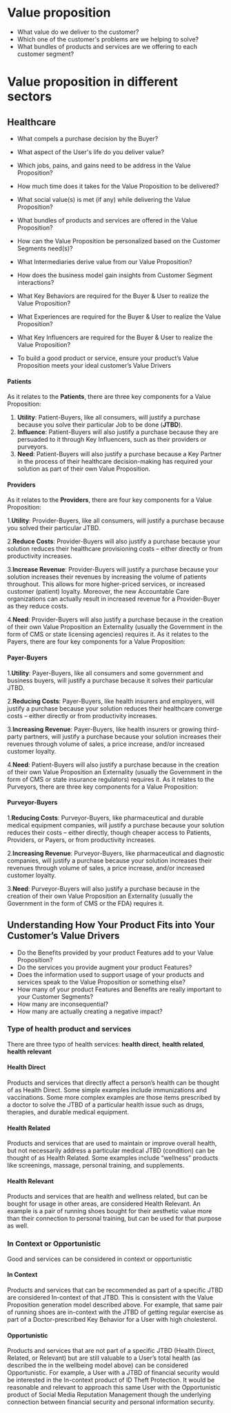 # Value proposition

- What value do we deliver to the customer?
- Which one of the customer's problems are we helping to solve?
- What bundles of products and services are we offering to each customer segment?

# Value proposition in different sectors
## Healthcare
- What compels a purchase decision by the Buyer?
- What aspect of the User's life do you deliver value?
- Which jobs, pains, and gains need to be address in the Value Proposition?
- How much time does it takes for the Value Proposition to be delivered?
- What social value(s) is met (if any) while delivering the Value Proposition?
- What bundles of products and services are offered in the Value Proposition?
- How can the Value Proposition be personalized based on the Customer Segments need(s)?
- What Intermediaries derive value from our Value Proposition?
- How does the business model gain insights from Customer Segment interactions?
- What Key Behaviors are required for the Buyer & User to realize the Value Proposition?
- What Experiences are required for the Buyer & User to realize the Value Proposition?
- What Key Influencers are required for the Buyer & User to realize the Value Proposition?

- To build a good product or service, ensure your product’s Value Proposition meets your ideal customer’s Value Drivers

#### Patients
As it relates to the **Patients**, there are three key components for a Value Proposition:

1. **Utility**: Patient-Buyers, like all consumers, will justify a purchase because you solve their particular Job to be done (**JTBD**).
2. **Influence**: Patient-Buyers will also justify a purchase because they are persuaded to it through Key Influencers, such as their providers or purveyors.
3. **Need**: Patient-Buyers will also justify a purchase because a Key Partner in the process of their healthcare decision-making has required your solution as part of their own Value Proposition.

#### Providers
As it relates to the **Providers**, there are four key components for a Value Proposition:

1.**Utility**: Provider-Buyers, like all consumers, will justify a purchase because you solved their particular JTBD.

2.**Reduce Costs**: Provider-Buyers will also justify a purchase because your solution reduces their healthcare provisioning costs – either directly or from productivity increases.

3.**Increase Revenue**: Provider-Buyers will justify a purchase because your solution increases their revenues by increasing the volume of patients throughout.  This allows for more higher-priced services, or increased customer (patient) loyalty.  Moreover, the new Accountable Care organizations can actually result in increased revenue for a Provider-Buyer as they reduce costs.

4.**Need**: Provider-Buyers will also justify a purchase because in the creation of their own Value Proposition an Externality (usually the Government in the form of CMS or state licensing agencies) requires it.
As it relates to the Payers, there are four key components for a Value Proposition:

#### Payer-Buyers
1.**Utility**: Payer-Buyers, like all consumers and some government and business buyers, will justify a purchase because it solves their particular JTBD.

2.**Reducing Costs**: Payer-Buyers, like health insurers and employers, will justify a purchase because your solution reduces their healthcare converge costs – either directly or from productivity increases.

3.**Increasing Revenue**: Payer-Buyers, like health insurers or growing third-party partners, will justify a purchase because your solution increases their revenues through volume of sales, a price increase, and/or increased customer loyalty.

4.**Need**: Patient-Buyers will also justify a purchase because in the creation of their own Value Proposition an Externality (usually the Government in the form of CMS or state insurance regulators) requires it.
As it relates to the Purveyors, there are three key components for a Value Proposition:

#### Purveyor-Buyers
1.**Reducing Costs**: Purveyor-Buyers, like pharmaceutical and durable medical equipment companies, will justify a purchase because your solution reduces their costs – either directly, though cheaper access to Patients, Providers, or Payers, or from productivity increases.

2.**Increasing Revenue**: Purveyor-Buyers, like pharmaceutical and diagnostic companies, will justify a purchase because your solution increases their revenues through volume of sales, a price increase, and/or increased customer loyalty.

3.**Need**: Purveyor-Buyers will also justify a purchase because in the creation of their own Value Proposition an Externality (usually the Government in the form of CMS or the FDA) requires it.

## Understanding How Your Product Fits into Your Customer’s Value Drivers
- Do the Benefits provided by your product Features add to your Value Proposition? 
- Do the services you provide augment your product Features?  
- Does the information used to support usage of your products and services speak to the Value Proposition or something else? 
- How many of your product Features and Benefits are really important to your Customer Segments? 
- How many are inconsequential? 
- How many are actually creating a negative impact?

### Type of health product and services
There are three typo of health services: **health direct**, **health related**, **health relevant**

#### Health Direct
Products and services that directly affect a person’s health can be thought of as Health Direct.
Some simple examples include immunizations and vaccinations. 
Some more complex examples are those items prescribed by a doctor to solve the JTBD of a particular health issue such as drugs, therapies, and durable medical equipment.

#### Health Related
Products and services that are used to maintain or improve overall health, but not necessarily address a particular medical JTBD (condition) can be thought of as Health Related. 
Some examples include “wellness” products like screenings, massage, personal training, and supplements.

#### Health Relevant
Products and services that are health and wellness related, but can be bought for usage in other areas, are considered Health Relevant. 
An example is a pair of running shoes bought for their aesthetic value more than their connection to personal training, but can be used for that purpose as well.

### In Context or Opportunistic
Good and services can be considered in context or opportunistic

#### In Context
Products and services that can be recommended as part of a specific JTBD are considered In-context of that JTBD. 
This is consistent with the Value Proposition generation model described above. 
For example, that same pair of running shoes are in-context with the JTBD of getting regular exercise as part of a Doctor-prescribed Key Behavior for a User with high cholesterol.

#### Opportunistic
Products and services that are not part of a specific JTBD (Health Direct, Related, or Relevant) but are still valuable to a User’s total health (as described the in the wellbeing model above) can be considered Opportunistic. 
For example, a User with a JTBD of financial security would be interested in the In-context product of ID Theft Protection. 
It would be reasonable and relevant to approach this same User with the Opportunistic product of Social Media Reputation Management though the underlying connection between financial security and personal information security.
